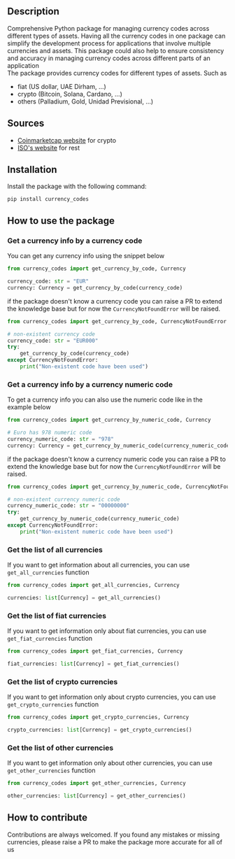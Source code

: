 ## Description
Comprehensive Python package for managing currency codes across different types of assets. Having all the currency codes in one package can simplify the development process for applications that involve multiple currencies and assets. This package could also help to ensure consistency and accuracy in managing currency codes across different parts of an application  
The package provides currency codes for different types of assets. Such as 
- fiat (US dollar, UAE Dirham, ...)
- crypto (Bitcoin, Solana, Cardano, ...)
- others (Palladium, Gold, Unidad Previsional, ...) 

## Sources
- [Coinmarketcap website](https://coinmarketcap.com) for crypto
- [ISO's website](https://www.iso.org/iso-4217-currency-codes.html) for rest

## Installation
Install the package with the following command:
```shell
pip install currency_codes
```

## How to use the package
### Get a currency info by a currency code
You can get any currency info using the snippet below
```python
from currency_codes import get_currency_by_code, Currency

currency_code: str = "EUR"
currency: Currency = get_currency_by_code(currency_code)
```
if the package doesn't know a currency code you can raise a PR to extend the knowledge base but for now the `CurrencyNotFoundError` will be raised.

```python
from currency_codes import get_currency_by_code, CurrencyNotFoundError

# non-existent currency code
currency_code: str = "EUR000"
try:
    get_currency_by_code(currency_code)
except CurrencyNotFoundError:
    print("Non-existent code have been used")
```


### Get a currency info by a currency numeric code
To get a currency info you can also use the numeric code like in the example below
```python
from currency_codes import get_currency_by_numeric_code, Currency

# Euro has 978 numeric code
currency_numeric_code: str = "978"
currency: Currency = get_currency_by_numeric_code(currency_numeric_code)
```
if the package doesn't know a currency numeric code you can raise a PR to extend the knowledge base but for now the `CurrencyNotFoundError` will be raised.

```python
from currency_codes import get_currency_by_numeric_code, CurrencyNotFoundError

# non-existent currency numeric code
currency_numeric_code: str = "00000000"
try:
    get_currency_by_numeric_code(currency_numeric_code)
except CurrencyNotFoundError:
    print("Non-existent numeric code have been used")
```


### Get the list of all currencies
If you want to get information about all currencies, you can use `get_all_currencies` function
```python
from currency_codes import get_all_currencies, Currency

currencies: list[Currency] = get_all_currencies()
```

### Get the list of fiat currencies
If you want to get information only about fiat currencies, you can use `get_fiat_currencies` function
```python
from currency_codes import get_fiat_currencies, Currency

fiat_currencies: list[Currency] = get_fiat_currencies()
```

### Get the list of crypto currencies
If you want to get information only about crypto currencies, you can use `get_crypto_currencies` function
```python
from currency_codes import get_crypto_currencies, Currency

crypto_currencies: list[Currency] = get_crypto_currencies()
```

### Get the list of other currencies
If you want to get information only about other currencies, you can use `get_other_currencies` function
```python
from currency_codes import get_other_currencies, Currency

other_currencies: list[Currency] = get_other_currencies()
```

## How to contribute
Contributions are always welcomed. If you found any mistakes or missing currencies, please raise a PR to make the package more accurate for all of us
